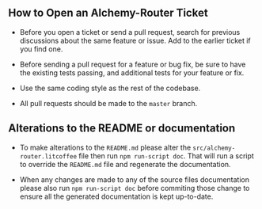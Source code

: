 ## How to Open an Alchemy-Router Ticket

* Before you open a ticket or send a pull request, search for previous discussions about the same feature or issue. Add to the earlier ticket if you find one.

* Before sending a pull request for a feature or bug fix, be sure to have the existing tests passing, and additional tests for your feature or fix.

* Use the same coding style as the rest of the codebase.

* All pull requests should be made to the `master` branch.

## Alterations to the README or documentation

* To make alterations to the `README.md` please alter the `src/alchemy-router.litcoffee` file then run `npm run-script doc`.  That will run a script to override the `README.md` file and regenerate the documentation.

* When any changes are made to any of the source files documentation please also run `npm run-script doc` before commiting those change to ensure all the generated documentation is kept up-to-date.
